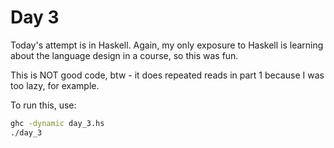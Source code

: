 # Day 3

Today's attempt is in Haskell. Again, my only exposure to Haskell is learning about the language design in a course,
so this was fun.

This is NOT good code, btw - it does repeated reads in part 1 because I was too lazy, for example.

To run this, use:

```bash
ghc -dynamic day_3.hs
./day_3
```
